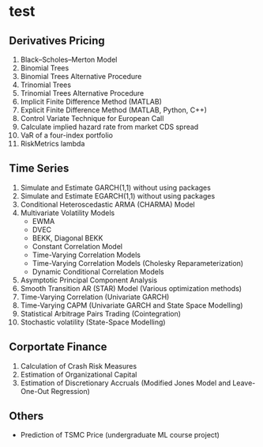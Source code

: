 # test
## Derivatives Pricing
  1. Black–Scholes–Merton Model
  2. Binomial Trees
  3. Binomial Trees Alternative Procedure
  4. Trinomial Trees
  5. Trinomial Trees Alternative Procedure
  6. Implicit Finite Difference Method (MATLAB)
  7. Explicit Finite Difference Method (MATLAB, Python, C++)
  8. Control Variate Technique for European Call
  9. Calculate implied hazard rate from market CDS spread
  10. VaR of a four-index portfolio
  11. RiskMetrics lambda
## Time Series
  1. Simulate and Estimate GARCH(1,1) without using packages
  2. Simulate and Estimate EGARCH(1,1) without using packages
  3. Conditional Heteroscedastic ARMA (CHARMA) Model
  4. Multivariate Volatility Models
     * EWMA
     * DVEC
     * BEKK, Diagonal BEKK
     * Constant Correlation Model
     * Time-Varying Correlation Models
     * Time-Varying Correlation Models (Cholesky Reparameterization)
     * Dynamic Conditional Correlation Models
  5. Asymptotic Principal Component Analysis
  6. Smooth Transition AR (STAR) Model (Various optimization methods)
  7. Time-Varying Correlation (Univariate GARCH)
  8. Time-Varying CAPM (Univariate GARCH and State Space Modelling)
  9. Statistical Arbitrage Pairs Trading (Cointegration)
  10. Stochastic volatility (State-Space Modelling)
## Corportate Finance
  1. Calculation of Crash Risk Measures
  2. Estimation of Organizational Capital
  3. Estimation of Discretionary Accruals (Modified Jones Model and Leave-One-Out Regression)
## Others
   * Prediction of TSMC Price (undergraduate ML course project)
